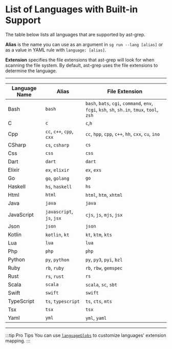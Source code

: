 # List of Languages with Built-in Support

The table below lists all languages that are supported by ast-grep.

**Alias** is the name you can use as an argument in `sg run --lang [alias]` or as a value in YAML rule with `language: [alias]`.

**Extension** specifies the file extensions that ast-grep will look for when scanning the file system. By default, ast-grep uses the file extensions to determine the language.

----

| Language Name | Alias | File Extension |
|---|---|---|
|Bash | `bash` | `bash`, `bats`, `cgi`, `command`, `env`, `fcgi`, `ksh`, `sh`, `sh.in`, `tmux`, `tool`, `zsh` |
|C | `c` | `c`,`h`|
|Cpp | `cc`, `c++`, `cpp`, `cxx` | `cc`, `hpp`, `cpp`, `c++`, `hh`, `cxx`, `cu`, `ino`|
|CSharp | `cs`, `csharp` | `cs`|
|Css | `css` | `css`|
|Dart | `dart` | `dart`|
|Elixir | `ex`, `elixir` | `ex`, `exs`|
|Go | `go`, `golang` | `go`|
|Haskell | `hs`, `haskell` | `hs`|
|Html | `html` | `html`, `htm`, `xhtml`|
|Java | `java` | `java`|
|JavaScript | `javascript`, `js`, `jsx` | `cjs`, `js`, `mjs`, `jsx`|
|Json | `json` | `json` |
|Kotlin | `kotlin`, `kt` | `kt`, `ktm`, `kts`|
|Lua | `lua` | `lua`|
|Php | `php` | `php` |
|Python | `py`, `python` | `py`, `py3`, `pyi`, `bzl`|
|Ruby | `rb`, `ruby` | `rb`, `rbw`, `gemspec`|
|Rust | `rs`, `rust` | `rs`|
|Scala | `scala` | `scala`, `sc`, `sbt`|
|Swift | `swift` | `swift`|
|TypeScript | `ts`, `typescript` | `ts`, `cts`, `mts`|
|Tsx | `tsx` | `tsx`|
|Yaml | `yml` | `yml`, `yaml`|

----

:::tip Pro Tips
You can use [`languageGlobs`](/reference/sgconfig.html#languageglobs) to customize languages' extension mapping.
:::
